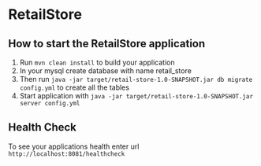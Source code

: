 # RetailStore

How to start the RetailStore application
---

1. Run `mvn clean install` to build your application
1. In your mysql create database with name retail_store
1. Then run `java -jar target/retail-store-1.0-SNAPSHOT.jar db migrate config.yml` to create all the tables
1. Start application with `java -jar target/retail-store-1.0-SNAPSHOT.jar server config.yml`

Health Check
---
To see your applications health enter url `http://localhost:8081/healthcheck`
